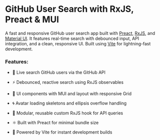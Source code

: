 # GitHub User Search with RxJS, Preact & MUI
A fast and responsive GitHub user search app built with [Preact](https://preactjs.com/), [RxJS](https://rxjs.dev/), and [Material UI](https://mui.com/). It features real-time search with debounced input, API integration, and a clean, responsive UI. Built using [Vite](https://vitejs.dev/) for lightning-fast development.

### Features:

- 🔎 Live search GitHub users via the GitHub API

- ⚡ Debounced, reactive search using RxJS observables

- 🧱 UI components with MUI and layout with responsive Grid

- 🌀 Avatar loading skeletons and ellipsis overflow handling

- 💾 Modular, reusable custom RxJS hook for API queries

- ⚛️ Built with Preact for minimal bundle size

- 🚀 Powered by Vite for instant development builds